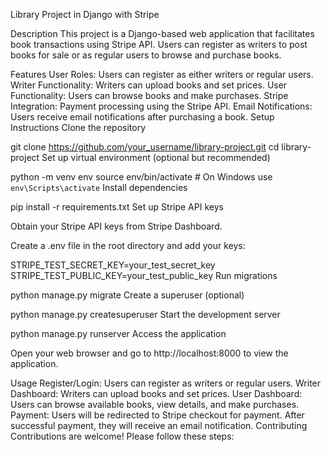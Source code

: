 
Library Project in Django with Stripe

Description
This project is a Django-based web application that facilitates book transactions using Stripe API. 
Users can register as writers to post books for sale or as regular users to browse and purchase books.

Features
User Roles: Users can register as either writers or regular users.
Writer Functionality: Writers can upload books and set prices.
User Functionality: Users can browse books and make purchases.
Stripe Integration: Payment processing using the Stripe API.
Email Notifications: Users receive email notifications after purchasing a book.
Setup Instructions
Clone the repository


git clone https://github.com/your_username/library-project.git
cd library-project
Set up virtual environment (optional but recommended)


python -m venv env
source env/bin/activate  # On Windows use `env\Scripts\activate`
Install dependencies

pip install -r requirements.txt
Set up Stripe API keys

Obtain your Stripe API keys from Stripe Dashboard.

Create a .env file in the root directory and add your keys:


STRIPE_TEST_SECRET_KEY=your_test_secret_key
STRIPE_TEST_PUBLIC_KEY=your_test_public_key
Run migrations

python manage.py migrate
Create a superuser (optional)

python manage.py createsuperuser
Start the development server

python manage.py runserver
Access the application

Open your web browser and go to http://localhost:8000 to view the application.

Usage
Register/Login: Users can register as writers or regular users.
Writer Dashboard: Writers can upload books and set prices.
User Dashboard: Users can browse available books, view details, and make purchases.
Payment: Users will be redirected to Stripe checkout for payment. After successful payment, they will receive an email notification.
Contributing
Contributions are welcome! Please follow these steps:
